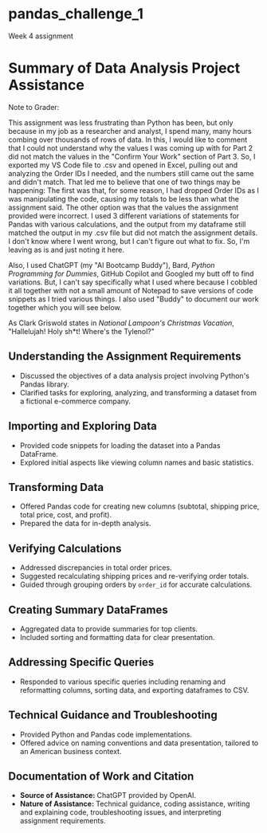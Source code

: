 # pandas_challenge_1
Week 4 assignment 
# Summary of Data Analysis Project Assistance

Note to Grader:

This assignment was less frustrating than Python has been, but only because in my job as a researcher and analyst, I spend many, many hours combing over thousands of rows of data. In this, I would like to comment that I could not understand why the values I was coming up with for Part 2 did not match the values in the "Confirm Your Work" section of Part 3. So, I exported my VS Code file to .csv and opened in Excel, pulling out and analyzing the Order IDs I needed, and the numbers still came out the same and didn't match. That led me to believe that one of two things may be happening: The first was that, for some reason, I had dropped Order IDs as I was manipulating the code, causing my totals to be less than what the assignment said. The other option was that the values the assignment provided were incorrect. I used 3 different variations of statements for Pandas with various calculations, and the output from my dataframe still matched the output in my .csv file but did not match the assignment details. I don't know where I went wrong, but I can't figure out what to fix. So, I'm leaving as is and just noting it here. 

Also, I used ChatGPT (my "AI Bootcamp Buddy"), Bard, _Python Programming for Dummies_, GitHub Copilot and Googled my butt off to find variations. But, I can't say specifically what I used where because I cobbled it all together with not a small amount of Notepad to save versions of code snippets as I tried various things. I also used "Buddy" to document our work together which you will see below.

As Clark Griswold states in _National Lampoon's Christmas Vacation_, "Hallelujah! Holy sh*t! Where's the Tylenol?"
    
## Understanding the Assignment Requirements
- Discussed the objectives of a data analysis project involving Python's Pandas library.
- Clarified tasks for exploring, analyzing, and transforming a dataset from a fictional e-commerce company.

## Importing and Exploring Data
- Provided code snippets for loading the dataset into a Pandas DataFrame.
- Explored initial aspects like viewing column names and basic statistics.

## Transforming Data
- Offered Pandas code for creating new columns (subtotal, shipping price, total price, cost, and profit).
- Prepared the data for in-depth analysis.

## Verifying Calculations
- Addressed discrepancies in total order prices.
- Suggested recalculating shipping prices and re-verifying order totals.
- Guided through grouping orders by `order_id` for accurate calculations.

## Creating Summary DataFrames
- Aggregated data to provide summaries for top clients.
- Included sorting and formatting data for clear presentation.

## Addressing Specific Queries
- Responded to various specific queries including renaming and reformatting columns, sorting data, and exporting dataframes to CSV.

## Technical Guidance and Troubleshooting
- Provided Python and Pandas code implementations.
- Offered advice on naming conventions and data presentation, tailored to an American business context.

## Documentation of Work and Citation
- **Source of Assistance:** ChatGPT provided by OpenAI.
- **Nature of Assistance:** Technical guidance, coding assistance, writing and explaining code, troubleshooting issues, and interpreting assignment requirements.
